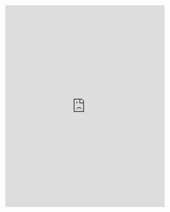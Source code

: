 <div style="position: relative; padding-bottom: 120%; padding-top: 30px; height: 0;">
  <iframe 
    id="chart"
    src="https://jupyter.org/try-jupyter/lab/"
    frameborder="0" 
    scrolling="no"
    style="position: absolute; top: 0; left: 0; width: 100%; height: 100%;">
  </iframe>
</div>
